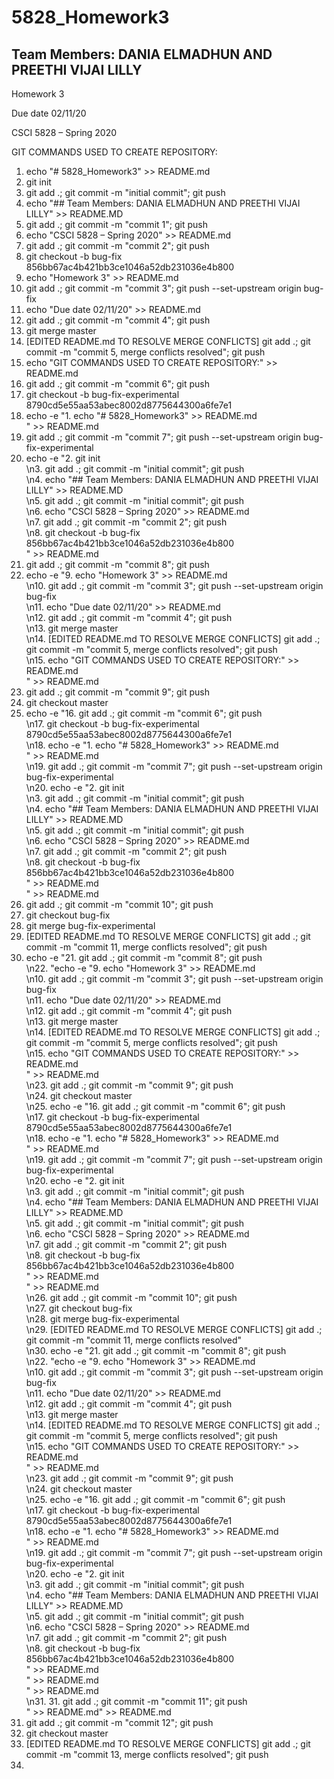 # 5828_Homework3

## Team Members: DANIA ELMADHUN AND PREETHI VIJAI LILLY
Homework 3

Due date 02/11/20

CSCI 5828 – Spring 2020

GIT COMMANDS USED TO CREATE REPOSITORY:

1. echo "# 5828_Homework3" >> README.md<br>
2. git init<br>
3. git add .; git commit -m "initial commit"; git push<br>
4. echo "## Team Members: DANIA ELMADHUN AND PREETHI VIJAI LILLY" >> README.MD<br>
5. git add .; git commit -m "commit 1"; git push<br>
6. echo "CSCI 5828 – Spring 2020" >> README.md<br>
7. git add .; git commit -m "commit 2"; git push<br>
8. git checkout -b bug-fix 856bb67ac4b421bb3ce1046a52db231036e4b800<br>
9. echo "Homework 3" >> README.md<br>
10. git add .; git commit -m "commit 3"; git push --set-upstream origin bug-fix<br>
11. echo "Due date 02/11/20" >> README.md <br>
12. git add .; git commit -m "commit 4"; git push<br>
13. git merge master<br>
14. [EDITED README.md TO RESOLVE MERGE CONFLICTS] git add .; git commit -m "commit 5, merge conflicts resolved"; git push <br>
15. echo "GIT COMMANDS USED TO CREATE REPOSITORY:" >> README.md<br>
16. git add .; git commit -m "commit 6"; git push<br>
17. git checkout -b bug-fix-experimental 8790cd5e55aa53abec8002d8775644300a6fe7e1<br>
18. echo -e "1. echo \"# 5828_Homework3\" >> README.md<br>" >> README.md<br>
19. git add .; git commit -m "commit 7"; git push --set-upstream origin bug-fix-experimental<br>
20. echo -e "2. git init<br>\n3. git add .; git commit -m \"initial commit\"; git push<br>\n4. echo \"## Team Members: DANIA ELMADHUN AND PREETHI VIJAI LILLY\" >> README.MD<br>\n5. git add .; git commit -m \"initial commit\"; git push<br>\n6. echo \"CSCI 5828 – Spring 2020\" >> README.md<br>\n7. git add .; git commit -m \"commit 2\"; git push<br>\n8. git checkout -b bug-fix 856bb67ac4b421bb3ce1046a52db231036e4b800<br>" >> README.md<br>
21. git add .; git commit -m "commit 8"; git push<br>
22. echo -e "9. echo \"Homework 3\" >> README.md<br>\n10. git add .; git commit -m \"commit 3\"; git push --set-upstream origin bug-fix<br>\n11. echo \"Due date 02/11/20\" >> README.md <br>\n12. git add .; git commit -m \"commit 4\"; git push<br>\n13. git merge master<br>\n14. [EDITED README.md TO RESOLVE MERGE CONFLICTS] git add .; git commit -m \"commit 5, merge conflicts resolved\"; git push <br>\n15. echo \"GIT COMMANDS USED TO CREATE REPOSITORY:\" >> README.md<br>" >> README.md<br>
23. git add .; git commit -m "commit 9"; git push<br>                                                                                                                                                                                                                                                                                                                                                                                                                                                                                                                
24. git checkout master<br>
25. echo -e "16. git add .; git commit -m \"commit 6\"; git push<br>\n17. git checkout -b bug-fix-experimental 8790cd5e55aa53abec8002d8775644300a6fe7e1<br>\n18. echo -e \"1. echo \"# 5828_Homework3\" >> README.md<br>\" >> README.md<br>\n19. git add .; git commit -m \"commit 7\"; git push --set-upstream origin bug-fix-experimental<br>\n20. echo -e \"2. git init<br>\n3. git add .; git commit -m \"initial commit\"; git push<br>\n4. echo \"## Team Members: DANIA ELMADHUN AND PREETHI VIJAI LILLY\" >> README.MD<br>\n5. git add .; git commit -m \"initial commit\"; git push<br>\n6. echo \"CSCI 5828 – Spring 2020\" >> README.md<br>\n7. git add .; git commit -m \"commit 2\"; git push<br>\n8. git checkout -b bug-fix 856bb67ac4b421bb3ce1046a52db231036e4b800<br>\" >> README.md<br>" >> README.md<br>
26. git add .; git commit -m "commit 10"; git push<br>                                                                                                                                                                                                                                                                                                                                                                                                                                                                                                                   
27. git checkout bug-fix<br> 
28. git merge bug-fix-experimental<br>
29. [EDITED README.md TO RESOLVE MERGE CONFLICTS] git add .; git commit -m "commit 11, merge conflicts resolved"; git push<br>
30. echo -e "21. git add .; git commit -m \"commit 8\"; git push<br>\n22. \"echo -e \"9. echo \"Homework 3\" >> README.md<br>\n10. git add .; git commit -m \"commit 3\"; git push --set-upstream origin bug-fix<br>\n11. echo \"Due date 02/11/20\" >> README.md <br>\n12. git add .; git commit -m \"commit 4\"; git push<br>\n13. git merge master<br>\n14. [EDITED README.md TO RESOLVE MERGE CONFLICTS] git add .; git commit -m \"commit 5, merge conflicts resolved\"; git push <br>\n15. echo \"GIT COMMANDS USED TO CREATE REPOSITORY:\" >> README.md<br>" >> README.md<br>\n23. git add .; git commit -m \"commit 9\"; git push<br>\n24. git checkout master<br>\n25. echo -e \"16. git add .; git commit -m \"commit 6\"; git push<br>\n17. git checkout -b bug-fix-experimental 8790cd5e55aa53abec8002d8775644300a6fe7e1<br>\n18. echo -e \"1. echo \"# 5828_Homework3\" >> README.md<br>\" >> README.md<br>\n19. git add .; git commit -m \"commit 7\"; git push --set-upstream origin bug-fix-experimental<br>\n20. echo -e \"2. git init<br>\n3. git add .; git commit -m \"initial commit\"; git push<br>\n4. echo \"## Team Members: DANIA ELMADHUN AND PREETHI VIJAI LILLY\" >> README.MD<br>\n5. git add .; git commit -m \"initial commit\"; git push<br>\n6. echo \"CSCI 5828 – Spring 2020\" >> README.md<br>\n7. git add .; git commit -m \"commit 2\"; git push<br>\n8. git checkout -b bug-fix 856bb67ac4b421bb3ce1046a52db231036e4b800<br>\" >> README.md<br>" >> README.md<br>\n26. git add .; git commit -m \"commit 10\"; git push<br>\n27. git checkout bug-fix<br>\n28. git merge bug-fix-experimental<br>\n29. [EDITED README.md TO RESOLVE MERGE CONFLICTS] git add .; git commit -m \"commit 11, merge conflicts resolved\"<br>\n30. echo -e "21. git add .; git commit -m \"commit 8\"; git push<br>\n22. \"echo -e \"9. echo \"Homework 3\" >> README.md<br>\n10. git add .; git commit -m \"commit 3\"; git push --set-upstream origin bug-fix<br>\n11. echo \"Due date 02/11/20\" >> README.md <br>\n12. git add .; git commit -m \"commit 4\"; git push<br>\n13. git merge master<br>\n14. [EDITED README.md TO RESOLVE MERGE CONFLICTS] git add .; git commit -m \"commit 5, merge conflicts resolved\"; git push <br>\n15. echo \"GIT COMMANDS USED TO CREATE REPOSITORY:\" >> README.md<br>" >> README.md<br>\n23. git add .; git commit -m \"commit 9\"; git push<br>\n24. git checkout master<br>\n25. echo -e \"16. git add .; git commit -m \"commit 6\"; git push<br>\n17. git checkout -b bug-fix-experimental 8790cd5e55aa53abec8002d8775644300a6fe7e1<br>\n18. echo -e \"1. echo \"# 5828_Homework3\" >> README.md<br>\" >> README.md<br>\n19. git add .; git commit -m \"commit 7\"; git push --set-upstream origin bug-fix-experimental<br>\n20. echo -e \"2. git init<br>\n3. git add .; git commit -m \"initial commit\"; git push<br>\n4. echo \"## Team Members: DANIA ELMADHUN AND PREETHI VIJAI LILLY\" >> README.MD<br>\n5. git add .; git commit -m \"initial commit\"; git push<br>\n6. echo \"CSCI 5828 – Spring 2020\" >> README.md<br>\n7. git add .; git commit -m \"commit 2\"; git push<br>\n8. git checkout -b bug-fix 856bb67ac4b421bb3ce1046a52db231036e4b800<br>\" >> README.md<br>" >> README.md<br>\" >> README.md<br>\n31. 31. git add .; git commit -m "commit 11"; git push<br>" >> README.md" >> README.md
31. git add .; git commit -m "commit 12"; git push<br>
32. git checkout master                                                                         
33. [EDITED README.md TO RESOLVE MERGE CONFLICTS] git add .; git commit -m "commit 13, merge conflicts resolved"; git push<br>
34. 


